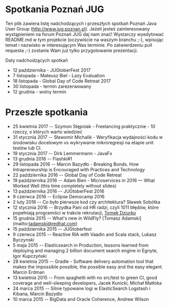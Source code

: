 Spotkania Poznań JUG
========

Ten plik zawiera listę nadchodzących i przeszłych spotkań Poznań Java User Group (http://www.jug.poznan.pl). Jeżeli
jesteś zainteresowany wystąpieniem na forum Poznań JUG daj nam znać! Wystarczy wyedytować README.md w tym projekcie
(oczywiście na waszym branchu ;-), wpisując temat i nazwisko w interesującym Was terminie. Po zatwierdzeniu pull
requesta ;-) zostanie Wam już tylko przygotowanie prezentacji.

Daty nadchodzących spotkań

* 12 października - JUGtoberFest 2017
* 7 listopada - Mateusz Biel - Lazy Evaluation
* 18 listopada - Global Day of Code Retreat 2017
* 30 listopada - termin zarezerwowany
* 12 grudnia - wolny termin

Przeszłe spotkania
=========
* 25 kwietnia 2017 -- Szymon Stępniak - Freelancing praktycznie - 10 rzeczy, o których warto wiedzieć
* 31 stycznia 2017 -- Sławomir Michalik - Weryfikacja wydajności kodu w środowisku docelowym vs wykrywanie mikroregresji na etapie unit testów lub CI.
* 19 stycznia 2017 -- Dirk Lemmermann - JavaFx
* 13 grudnia 2016 -- Flashki#1
* 29 listopada 2016 -- Marcin Bazydło - Breaking Bonds. How Intrapreneurship is Encouraged with Practices and Technology
* 22 października 2016 -- Global Day of Code Retreat
* 19 października 2016 -- Adam Bien - Microservices in 2016 — What Worked Well (this time completely without slides)
* 13 października 2016 -- JUGtoberFest 2016
* 9 czerwca 2016 -- Eclipse Democamp 2016
* 2 luty 2016 -- Co było pierwsze kod czy architektura? Sławek Sobótka
* 12 stycznia 2016 -- Brzydka Pani od HR radzi, czyli 1011 błędów, które popełniają programiści w trakcie rekrutacji, [Tomek Dziurko](http://tomaszdziurko.pl)
* 15 grudnia 2015 -- What's new in WildFly? [Tomasz Adamski] (mailto:tadamski@redhat.com)
* 15 października 2015 -- JUGtoberfest
* 9 czerwca 2015 -- Reactive RIA with Vaadin and Scala stack, Lukasz Byczynski
* 5 maja 2015 -- Elasticsearch in Production, lessons learned from deploying and managing 2 billion document search engine in Egnyte, Igor Kupczyński
* 28 kwietnia 2015 -- Gradle - Software delivery automation tool that makes the impossible possible, the possible easy and the easy elegant. Marcin Erdman
* 13 kwietnia 2015 -- From spaghetti with no src/test to green CI, good coverage and well-sleeping developers, Jacek Kunicki, Michał Matłoka
* 24 marca 2015 -- Silnie typowane logi w ElasticSearch Logstash i Kibana, Marcin Bazydlo
* 10 marca 2015 -- BigData and Oracle Coherence, Andrew Wilson
